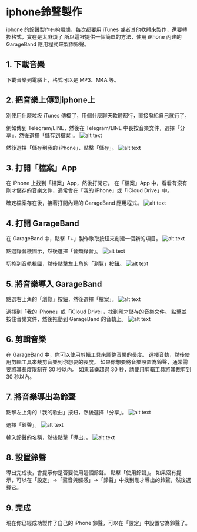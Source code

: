 # iphone鈴聲製作

iphone 的鈴聲製作有夠煩燥，每次都要用 iTunes 或者其他軟體來製作，還要轉換格式，實在是太麻煩了
所以這裡提供一個簡單的方法，使用 iPhone 內建的 GarageBand 應用程式來製作鈴聲。

## 1. 下載音樂

下載音樂到電腦上，格式可以是 MP3、M4A 等。

## 2. 把音樂上傳到iphone上

別使用什麼垃圾 iTunes 傳檔了，用個什麼聊天軟體都行，直接發給自己就行了。

例如傳到 Telegram/LINE，然後在 Telegram/LINE 中長按音樂文件，選擇「分享」，然後選擇「儲存到檔案」。
![alt text](images/iphone鈴聲製作/1.png)

然後選擇「儲存到我的 iPhone」，點擊「儲存」。
![alt text](images/iphone鈴聲製作/2.png)

## 3. 打開「檔案」App

在 iPhone 上找到「檔案」App，然後打開它。
在「檔案」App 中，看看有沒有剛才儲存的音樂文件，通常會在「我的 iPhone」或「iCloud Drive」中。

確定檔案存在後，接著打開內建的 GarageBand 應用程式。
![alt text](images/iphone鈴聲製作/3.png)

## 4. 打開 GarageBand

在 GarageBand 中，點擊「+」製作歌取按鈕來創建一個新的項目。
![alt text](images/iphone鈴聲製作/4.png)

點選錄音機圖示，然後選擇「音頻錄音」。
![alt text](images/iphone鈴聲製作/5.png)

切換到音軌視圖，然後點擊左上角的「瀏覽」按鈕。
![alt text](images/iphone鈴聲製作/6.png)

## 5. 將音樂導入 GarageBand

點選右上角的「瀏覽」按鈕，然後選擇「檔案」。
![alt text](images/iphone鈴聲製作/7.png)

選擇到「我的 iPhone」或「iCloud Drive」，找到剛才儲存的音樂文件。
點擊並按住音樂文件，然後拖動到 GarageBand 的音軌上。
![alt text](images/iphone鈴聲製作/8.png)

## 6. 剪輯音樂
在 GarageBand 中，你可以使用剪輯工具來調整音樂的長度。
選擇音軌，然後使用剪輯工具來裁剪音樂到你想要的長度。
如果你想要將音樂設置為鈴聲，通常需要將其長度限制在 30 秒以內。
如果音樂超過 30 秒，請使用剪輯工具將其裁剪到 30 秒以內。

## 7. 將音樂導出為鈴聲
點擊左上角的「我的歌曲」按鈕，然後選擇「分享」。
![alt text](images/iphone鈴聲製作/9.png)

選擇「鈴聲」。
![alt text](images/iphone鈴聲製作/10.png)

輸入鈴聲的名稱，然後點擊「導出」。
![alt text](images/iphone鈴聲製作/11.png)

## 8. 設置鈴聲
導出完成後，會提示你是否要使用這個鈴聲。
點擊「使用鈴聲」。
如果沒有提示，可以在「設定」->「聲音與觸感」->「鈴聲」中找到剛才導出的鈴聲，然後選擇它。

## 9. 完成
現在你已經成功製作了自己的 iPhone 鈴聲，可以在「設定」中設置它為鈴聲了。